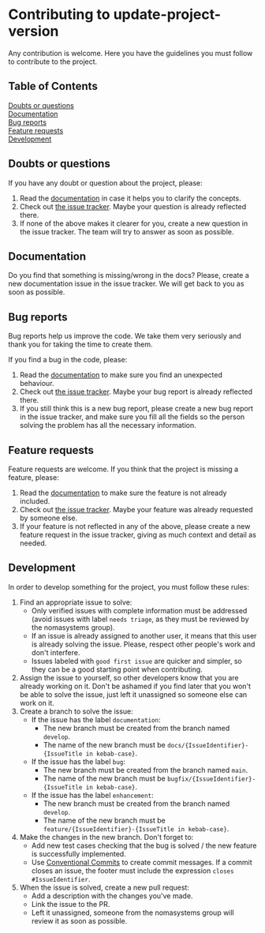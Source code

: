 # Contributing to update-project-version

Any contribution is welcome. Here you have the guidelines you must follow to contribute to the project.

## Table of Contents
[Doubts or questions](#doubts-or-questions)  
[Documentation](#documentation)  
[Bug reports](#bug-reports)  
[Feature requests](#feature-requests)  
[Development](#development)

## Doubts or questions

If you have any doubt or question about the project, please:

1. Read the [documentation](README.md) in case it helps you to clarify the concepts.
2. Check out [the issue tracker](https://github.com/nomasystems/update-project-version/issues?q=is%3Aissue+label%3Aquestion). Maybe your question is already reflected there.
3. If none of the above makes it clearer for you, create a new question in the issue tracker. The team will try to answer as soon as possible.

## Documentation

Do you find that something is missing/wrong in the docs? Please, create a new documentation issue in the issue tracker. We will get back to you as soon as possible.

## Bug reports

Bug reports help us improve the code. We take them very seriously and thank you for taking the time to create them.

If you find a bug in the code, please:

1. Read the [documentation](README.md) to make sure you find an unexpected behaviour.
2. Check out [the issue tracker](https://github.com/nomasystems/update-project-version/issues?q=is%3Aissue+label%3Abug). Maybe your bug report is already reflected there.
3. If you still think this is a new bug report, please create a new bug report in the issue tracker, and make sure you fill all the fields so the person solving the problem has all the necessary information.

## Feature requests

Feature requests are welcome. If you think that the project is missing a feature, please:

1. Read the [documentation](README.md) to make sure the feature is not already included.
2. Check out [the issue tracker](https://github.com/nomasystems/update-project-version/issues?q=is%3Aissue+label%3Aenhancement). Maybe your feature was already requested by someone else.
3. If your feature is not reflected in any of the above, please create a new feature request in the issue tracker, giving as much context and detail as needed.

## Development

In order to develop something for the project, you must follow these rules:

1. Find an appropriate issue to solve:
    * Only verified issues with complete information must be addressed (avoid issues with label `needs triage`, as they must be reviewed by the nomasystems group).
    * If an issue is already assigned to another user, it means that this user is already solving the issue. Please, respect other people's work and don't interfere.
    * Issues labeled with `good first issue` are quicker and simpler, so they can be a good starting point when contributing.
2. Assign the issue to yourself, so other developers know that you are already working on it. Don't be ashamed if you find later that you won't be able to solve the issue, just left it unassigned so someone else can work on it.
3. Create a branch to solve the issue:
    * If the issue has the label `documentation`:
        - The new branch must be created from the branch named `develop`.
        - The name of the new branch must be `docs/{IssueIdentifier}-{IssueTitle in kebab-case}`.
    * If the issue has the label `bug`:
        - The new branch must be created from the branch named `main`.
        - The name of the new branch must be `bugfix/{IssueIdentifier}-{IssueTitle in kebab-case}`.
    * If the issue has the label `enhancement`:
        - The new branch must be created from the branch named `develop`.
        - The name of the new branch must be `feature/{IssueIdentifier}-{IssueTitle in kebab-case}`.
4. Make the changes in the new branch. Don't forget to:
    * Add new test cases checking that the bug is solved / the new feature is successfully implemented.
    * Use [Conventional Commits](https://www.conventionalcommits.org/en/v1.0.0/) to create commit messages. If a commit closes an issue, the footer must include the expression `closes #IssueIdentifier`.
5. When the issue is solved, create a new pull request:
    * Add a description with the changes you've made.
    * Link the issue to the PR.
    * Left it unassigned, someone from the nomasystems group will review it as soon as possible.
